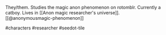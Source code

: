 They/them. Studies the magic anon phenomenon on rotomblr. Currently a catboy. Lives in [[Anon magic researcher's universe]]. [[@anonymousmagic-phenomenon]]

#characters #researcher #seedot-tile